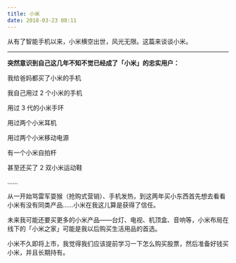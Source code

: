 ```yaml
---
title: 小米
date: 2018-03-23 08:11
---
```


从有了智能手机以来，小米横空出世，风光无限。这篇来谈谈小米。

<!-- more -->

---


**突然意识到自己这几年不知不觉已经成了「小米」的忠实用户：**

我给爸妈都买了小米的手机

我自己用过 2 个小米的手机

用过 3 代的小米手环

用过两个小米耳机

用过两个小米移动电源

有一个小米自拍杆

甚至还买了 2 双小米运动鞋

……

从一开始骂雷军耍猴（抢购式营销）、手机发热，到这两年买小东西首先想去看看小米有没有同类产品……小米在我这儿算是获得了信任。

未来我可能还要买更多的小米产品——台灯、电视、机顶盒、音响等，小米布局在线下的「小米之家」可能是我以后购买生活用品的首选。

小米不久即将上市，我觉得我们应该提前学习一下怎么购买股票，然后准备好钱买小米，并且长期持有。
